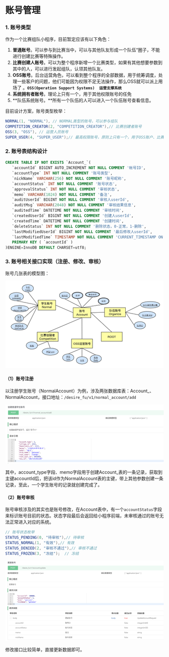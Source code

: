 # 账号管理

### 1. 账号类型

作为一个比赛组队小程序，目前暂定应该有以下角色：

1. **普通账号**。可以参与到比赛当中，可以与其他队友形成一个队伍“圈子，不能进行创建比赛等特殊操作。
2. **比赛创建人账号**。可以为整个程序新增一个比赛类型，如果有其他想要参数到其中的人，可以进行发起组队，认领其他队友。
3. **OSS账号**。后台运营角色，可以看到整个程序的全部数据，用于统筹调度，处理一些客户的问题，他们可能因为权限不足无法操作，那么OSS就可以派上用场了  。**`OSS(Operation Support Systems)  运营支撑系统`**
4. **系统拥有者账号**。理论上只有一个，用于其他权限账号的任免
5. **队伍系统账号。**所有一个队伍的人可以进入一个队伍账号查看信息。

目前设计方案，账号类型枚举：

```java
NORMAL(1, "NORMAL"), // NORMAL类型的账号，可以参与组队
COMPETITION_CREATOR(2, "COMPETITION_CREATOR"),// 比赛创建者账号
OSS(3, "OSS"), // 运营人员账号
SUPER_USER(4, "SUPER_USER");// 最高权限账号，原则上只有一个，用于OSS账户、比赛创建者账户任免等顶级权限操作
```

### 2. 账号表结构设计

```sql
CREATE TABLE IF NOT EXISTS `Account_`(
   `accountId` BIGINT AUTO_INCREMENT NOT NULL COMMENT '帐号ID',
   `accountType` INT NOT NULL COMMENT '账号类型',
   `nickName` VARCHAR(256) NOT NULL COMMENT '账号昵称',
   `accountStatus` INT NOT NULL COMMENT '账号状态',
   `approvalStatus` INT NOT NULL COMMENT '审核状态',
   `memo` VARCHAR(1024) NOT NULL COMMENT '备注',
   `auditUserId` BIGINT NOT NULL COMMENT '审核人userId',
   `auditMsg` VARCHAR(2048) NOT NULL COMMENT '审核结果信息',
   `auditedTime` DATETIME NOT NULL COMMENT '审核时间',
   `createdUserId` BIGINT NOT NULL COMMENT '创建人userId',
   `createdTime` DATETIME NOT NULL COMMENT '创建时间',
   `deleteStatus` INT NOT NULL COMMENT '删除状态，0-正常，1-删除',
   `lastModifiedUserId` BIGINT NOT NULL COMMENT '最后修改人userId',
   `lastModifiedTime` TIMESTAMP NOT NULL COMMENT 'CURRENT_TIMESTAMP ON UPDATE CURRENT_TIMESTAMP',
   PRIMARY KEY ( `accountId` )
)ENGINE=InnoDB DEFAULT CHARSET=utf8;
```

### **3. 账号相关接口实现（注册、修改、审核）**

账号几张表的模型图：

![&#x6570;&#x636E;&#x6A21;&#x578B;&#x56FE;](../../.gitbook/assets/image%20%2819%29.png)

#### （1）账号注册

以注册学生账号（NormalAccount）为例，涉及两张数据库表：Account\_、NormalAccount，接口地址：`/desire_fu/v1/normal_account/add`

![&#x63A5;&#x53E3;&#x63CF;&#x8FF0;](../../.gitbook/assets/image%20%2836%29.png)

其中，account\_type字段、memo字段用于创建Account\_表的一条记录，获取到主键accountId后，把该id作为NormalAccount表的主键，带上其他参数创建一条记录，至此，一个学生账号的记录就创建完成了。

#### （2）账号审核

账号审核涉及的其实也是账号修改，在Account表中，有一个`accountStatus`字段来标识账号目前的状态。状态字段最后会返回给小程序前端，未审核通过的账号无法正常进入对应的系统。

```java
// 账号状态枚举
STATUS_PENDING(0, "待审核"),// 待审核
STATUS_NORMAL(1, "有效"),// 有效
STATUS_DENIED(2, "审核不通过"),// 审核不通过
STATUS_FROZEN(3, "冻结");  // 冻结
```

![&#x4FEE;&#x6539;&#x8D26;&#x53F7;&#x63A5;&#x53E3;&#x63CF;&#x8FF0;](../../.gitbook/assets/image%20%2854%29.png)

修改接口比较简单，直接更新数据即可。





